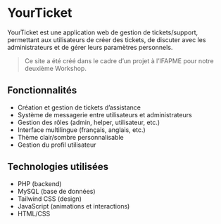# YourTicket

YourTicket est une application web de gestion de tickets/support, permettant aux utilisateurs de créer des tickets, de discuter avec les administrateurs et de gérer leurs paramètres personnels.

> Ce site a été créé dans le cadre d’un projet à l’IFAPME pour notre deuxième Workshop.

## Fonctionnalités

- Création et gestion de tickets d’assistance
- Système de messagerie entre utilisateurs et administrateurs
- Gestion des rôles (admin, helper, utilisateur, etc.)
- Interface multilingue (français, anglais, etc.)
- Thème clair/sombre personnalisable
- Gestion du profil utilisateur

## Technologies utilisées

- PHP (backend)
- MySQL (base de données)
- Tailwind CSS (design)
- JavaScript (animations et interactions)
- HTML/CSS
